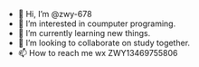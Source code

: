 - 👋 Hi, I’m @zwy-678
- 👀 I’m interested in coumputer  programing.
- 🌱 I’m currently learning new things.
- 💞️ I’m looking to collaborate on study together.
- 📫 How to reach me wx ZWY13469755806

<!---
zwy-678/zwy-678 is a ✨ special ✨ repository because its `README.md` (this file) appears on your GitHub profile.
You can click the Preview link to take a look at your changes.
--->

